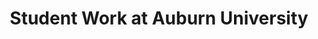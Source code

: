 ---
layout: ../../layouts/PostLayout.astro

title: 'Student Work at Auburn University'
pubDate: 'Oct. 2028'
image: ''
team: 'Gavin Fraser'
tags: ["architecture", "student projects"]
---